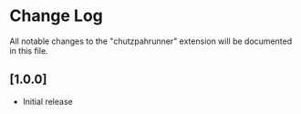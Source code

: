 # Change Log

All notable changes to the "chutzpahrunner" extension will be documented in this file.

## [1.0.0]

- Initial release